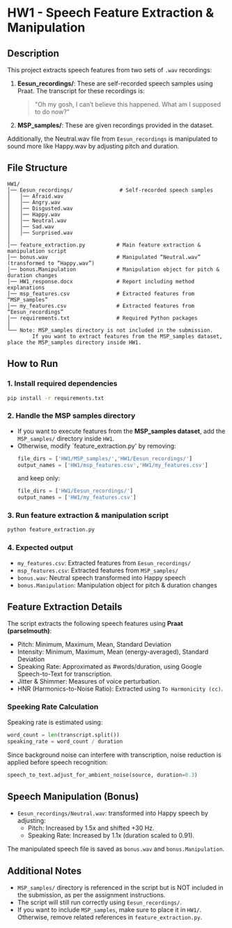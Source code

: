 # **HW1 - Speech Feature Extraction & Manipulation**

## **Description**
This project extracts speech features from two sets of `.wav` recordings:
1. **Eesun_recordings/**: These are self-recorded speech samples using Praat. The transcript for these recordings is:
    > "Oh my gosh, I can’t believe this happened. What am I supposed to do now?"
2. **MSP_samples/**: These are given recordings provided in the dataset.

Additionally, the Neutral.wav file from `Eesun_recordings` is manipulated to sound more like Happy.wav by adjusting pitch and duration.

## **File Structure**
```
HW1/
│── Eesun_recordings/               # Self-recorded speech samples
│   │── Afraid.wav
│   │── Angry.wav
│   │── Disgusted.wav
│   │── Happy.wav
│   │── Neutral.wav
│   │── Sad.wav
│   │── Surprised.wav
│
│── feature_extraction.py          # Main feature extraction & manipulation script
│── bonus.wav                      # Manipulated “Neutral.wav” (transformed to “Happy.wav”)
│── bonus.Manipulation             # Manipulation object for pitch & duration changes
│── HW1_response.docx              # Report including method explanations
│── msp_features.csv               # Extracted features from “MSP_samples”
│── my_features.csv                # Extracted features from “Eesun_recordings”
│── requirements.txt               # Required Python packages
│
└── Note: MSP_samples directory is not included in the submission.
        If you want to extract features from the MSP_samples dataset, place the MSP_samples directory inside HW1.
```

## **How to Run**
### **1. Install required dependencies**
```sh
pip install -r requirements.txt
```

### **2. Handle the MSP samples directory**
- If you want to execute features from the **MSP_samples dataset**, add the `MSP_samples/` directory inside `HW1`.
- Otherwise, modify `feature_extraction.py' by removing:
    ``` python
    file_dirs = ['HW1/MSP_samples/','HW1/Eesun_recordings/']
    output_names = ['HW1/msp_features.csv','HW1/my_features.csv']
    ```
    and keep only:
    ``` python
    file_dirs = ['HW1/Eesun_recordings/']
    output_names = ['HW1/my_features.csv']
    ```
### **3. Run feature extraction & manipulation script**
```sh
python feature_extraction.py
```

### **4. Expected output**
- `my_features.csv`: Extracted features from `Eesun_recordings/`
- `msp_features.csv`: Extracted features from `MSP_samples/`
- `bonus.wav`: Neutral speech transformed into Happy speech
- `bonus.Manipulation`: Manipulation object for pitch & duration changes

## **Feature Extraction Details**
The script extracts the following speech features using **Praat (parselmouth)**:
- Pitch: Minimum, Maximum, Mean, Standard Deviation
- Intensity: Minimum, Maximum, Mean (energy-averaged), Standard Deviation
- Speaking Rate: Approximated as #words/duration, using Google Speech-to-Text for transcription.
- Jitter & Shimmer: Measures of voice perturbation.
- HNR (Harmonics-to-Noise Ratio): Extracted using `To Harmonicity (cc)`.

### Speeking Rate Calculation
Speaking rate is estimated using:
```python
word_count = len(transcript.split())
speaking_rate = word_count / duration
```
Since background noise can interfere with transcription, noise reduction is applied before speech recognition:
```python
speech_to_text.adjust_for_ambient_noise(source, duration=0.3)
```

## **Speech Manipulation (Bonus)**
- `Eesun_recordings/Neutral.wav`: transformed into Happy speech by adjusting:
  - Pitch: Increased by 1.5x and shifted +30 Hz.
  - Speaking Rate: Increased by 1.1x (duration scaled to 0.91).

The manipulated speech file is saved as `bonus.wav` and `bonus.Manipulation`.


## **Additional Notes**
- `MSP_samples/` directory is referenced in the script but is NOT included in the submission, as per the assignment instructions.
- The script will still run correctly using `Eesun_recordings/`.
- If you want to include `MSP_samples`, make sure to place it in `HW1/`. Otherwise, remove related references in `feature_extraction.py`.
